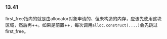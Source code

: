 ### 13.41
first_free指向的就是由allocator对象申请的、但未构造的内存，应该先使用这块区域，然后再++。如果是前置++，每次调用`alloc.construct(....)`会先跳过first_free。